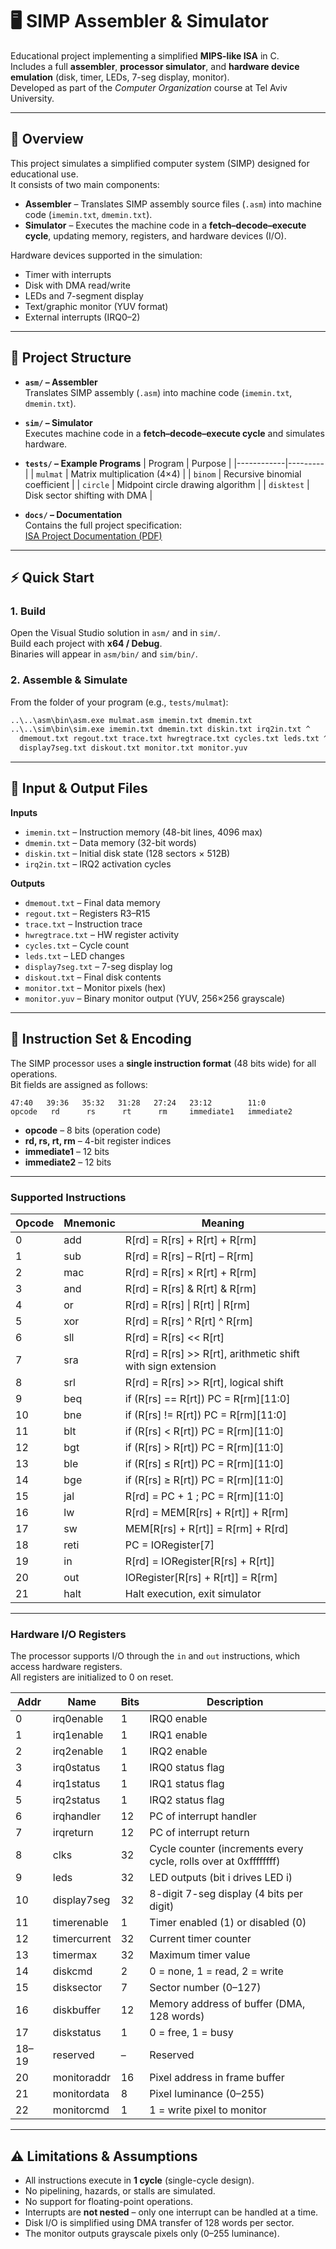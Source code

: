 # 🖥️ SIMP Assembler & Simulator

Educational project implementing a simplified **MIPS-like ISA** in C.  
Includes a full **assembler**, **processor simulator**, and **hardware device emulation** (disk, timer, LEDs, 7-seg display, monitor).  
Developed as part of the *Computer Organization* course at Tel Aviv University.

---

## 📖 Overview

This project simulates a simplified computer system (SIMP) designed for educational use.  
It consists of two main components:

- **Assembler** – Translates SIMP assembly source files (`.asm`) into machine code (`imemin.txt`, `dmemin.txt`).  
- **Simulator** – Executes the machine code in a **fetch–decode–execute cycle**, updating memory, registers, and hardware devices (I/O).  

Hardware devices supported in the simulation:  
- Timer with interrupts  
- Disk with DMA read/write  
- LEDs and 7-segment display  
- Text/graphic monitor (YUV format)  
- External interrupts (IRQ0–2)  

---

## 📌 Project Structure
- **`asm/` – Assembler**  
  Translates SIMP assembly (`.asm`) into machine code (`imemin.txt`, `dmemin.txt`).

- **`sim/` – Simulator**  
  Executes machine code in a **fetch–decode–execute cycle** and simulates hardware.

- **`tests/` – Example Programs**
  | Program    | Purpose |
  |------------|---------|
  | `mulmat`   | Matrix multiplication (4×4) |
  | `binom`    | Recursive binomial coefficient |
  | `circle`   | Midpoint circle drawing algorithm |
  | `disktest` | Disk sector shifting with DMA |

- **`docs/` – Documentation**  
  Contains the full project specification:  
[ISA Project Documentation (PDF)](ISA_Project_Documentation.pdf)


---

## ⚡ Quick Start

### 1. Build
Open the Visual Studio solution in `asm/` and in `sim/`.  
Build each project with **x64 / Debug**.  
Binaries will appear in `asm/bin/` and `sim/bin/`.

### 2. Assemble & Simulate
From the folder of your program (e.g., `tests/mulmat`):

```bat
..\..\asm\bin\asm.exe mulmat.asm imemin.txt dmemin.txt
..\..\sim\bin\sim.exe imemin.txt dmemin.txt diskin.txt irq2in.txt ^
  dmemout.txt regout.txt trace.txt hwregtrace.txt cycles.txt leds.txt ^
  display7seg.txt diskout.txt monitor.txt monitor.yuv
```

---

## 📂 Input & Output Files

**Inputs**
- `imemin.txt` – Instruction memory (48-bit lines, 4096 max)
- `dmemin.txt` – Data memory (32-bit words)
- `diskin.txt` – Initial disk state (128 sectors × 512B)
- `irq2in.txt` – IRQ2 activation cycles

**Outputs**
- `dmemout.txt` – Final data memory
- `regout.txt` – Registers R3–R15
- `trace.txt` – Instruction trace
- `hwregtrace.txt` – HW register activity
- `cycles.txt` – Cycle count
- `leds.txt` – LED changes
- `display7seg.txt` – 7-seg display log
- `diskout.txt` – Final disk contents
- `monitor.txt` – Monitor pixels (hex)
- `monitor.yuv` – Binary monitor output (YUV, 256×256 grayscale)

---

## 🧩 Instruction Set & Encoding

The SIMP processor uses a **single instruction format** (48 bits wide) for all operations.  
Bit fields are assigned as follows:

```
47:40   39:36   35:32   31:28   27:24   23:12        11:0
opcode   rd      rs      rt      rm     immediate1   immediate2
```

- **opcode** – 8 bits (operation code)  
- **rd, rs, rt, rm** – 4-bit register indices  
- **immediate1** – 12 bits  
- **immediate2** – 12 bits  

---

### Supported Instructions

| Opcode | Mnemonic | Meaning |
|--------|----------|---------|
| 0      | add      | R[rd] = R[rs] + R[rt] + R[rm] |
| 1      | sub      | R[rd] = R[rs] – R[rt] – R[rm] |
| 2      | mac      | R[rd] = R[rs] × R[rt] + R[rm] |
| 3      | and      | R[rd] = R[rs] & R[rt] & R[rm] |
| 4      | or       | R[rd] = R[rs] \| R[rt] \| R[rm] |
| 5      | xor      | R[rd] = R[rs] ^ R[rt] ^ R[rm] |
| 6      | sll      | R[rd] = R[rs] << R[rt] |
| 7      | sra      | R[rd] = R[rs] >> R[rt], arithmetic shift with sign extension |
| 8      | srl      | R[rd] = R[rs] >> R[rt], logical shift |
| 9      | beq      | if (R[rs] == R[rt]) PC = R[rm][11:0] |
| 10     | bne      | if (R[rs] != R[rt]) PC = R[rm][11:0] |
| 11     | blt      | if (R[rs] < R[rt]) PC = R[rm][11:0] |
| 12     | bgt      | if (R[rs] > R[rt]) PC = R[rm][11:0] |
| 13     | ble      | if (R[rs] ≤ R[rt]) PC = R[rm][11:0] |
| 14     | bge      | if (R[rs] ≥ R[rt]) PC = R[rm][11:0] |
| 15     | jal      | R[rd] = PC + 1 ; PC = R[rm][11:0] |
| 16     | lw       | R[rd] = MEM[R[rs] + R[rt]] + R[rm] |
| 17     | sw       | MEM[R[rs] + R[rt]] = R[rm] + R[rd] |
| 18     | reti     | PC = IORegister[7] |
| 19     | in       | R[rd] = IORegister[R[rs] + R[rt]] |
| 20     | out      | IORegister[R[rs] + R[rt]] = R[rm] |
| 21     | halt     | Halt execution, exit simulator |

---

### Hardware I/O Registers

The processor supports I/O through the `in` and `out` instructions, which access hardware registers.  
All registers are initialized to 0 on reset.

| Addr | Name         | Bits | Description |
|------|--------------|------|-------------|
| 0    | irq0enable   | 1    | IRQ0 enable |
| 1    | irq1enable   | 1    | IRQ1 enable |
| 2    | irq2enable   | 1    | IRQ2 enable |
| 3    | irq0status   | 1    | IRQ0 status flag |
| 4    | irq1status   | 1    | IRQ1 status flag |
| 5    | irq2status   | 1    | IRQ2 status flag |
| 6    | irqhandler   | 12   | PC of interrupt handler |
| 7    | irqreturn    | 12   | PC of interrupt return |
| 8    | clks         | 32   | Cycle counter (increments every cycle, rolls over at 0xffffffff) |
| 9    | leds         | 32   | LED outputs (bit i drives LED i) |
| 10   | display7seg  | 32   | 8-digit 7-seg display (4 bits per digit) |
| 11   | timerenable  | 1    | Timer enabled (1) or disabled (0) |
| 12   | timercurrent | 32   | Current timer counter |
| 13   | timermax     | 32   | Maximum timer value |
| 14   | diskcmd      | 2    | 0 = none, 1 = read, 2 = write |
| 15   | disksector   | 7    | Sector number (0–127) |
| 16   | diskbuffer   | 12   | Memory address of buffer (DMA, 128 words) |
| 17   | diskstatus   | 1    | 0 = free, 1 = busy |
| 18–19| reserved     | –    | Reserved |
| 20   | monitoraddr  | 16   | Pixel address in frame buffer |
| 21   | monitordata  | 8    | Pixel luminance (0–255) |
| 22   | monitorcmd   | 1    | 1 = write pixel to monitor |

---

## ⚠️ Limitations & Assumptions

- All instructions execute in **1 cycle** (single-cycle design).  
- No pipelining, hazards, or stalls are simulated.  
- No support for floating-point operations.  
- Interrupts are **not nested** – only one interrupt can be handled at a time.  
- Disk I/O is simplified using DMA transfer of 128 words per sector.  
- The monitor outputs grayscale pixels only (0–255 luminance).  

